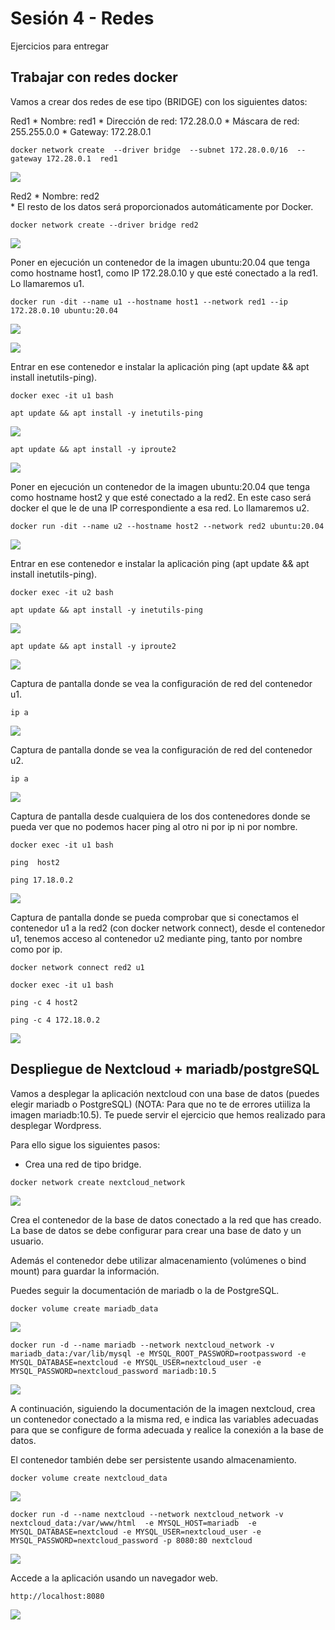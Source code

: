 # Sesión 4 - Redes

Ejercicios para entregar

## Trabajar con redes docker

Vamos a crear dos redes de ese tipo (BRIDGE) con los siguientes datos:

Red1
    * Nombre: red1
    * Dirección de red: 172.28.0.0
    * Máscara de red: 255.255.0.0
    * Gateway: 172.28.0.1

`docker network create 
  --driver bridge 
  --subnet 172.28.0.0/16 
  --gateway 172.28.0.1 
  red1`

![](/Images/img39.png)

Red2
    * Nombre: red2    
    * El resto de los datos será proporcionados automáticamente por Docker.

`docker network create --driver bridge red2`

![](/Images/img37.png)

Poner en ejecución un contenedor de la imagen ubuntu:20.04 que tenga como hostname host1, como IP 172.28.0.10 y que esté conectado a la red1. Lo llamaremos u1.

`docker run -dit --name u1 --hostname host1 --network red1 --ip 172.28.0.10 ubuntu:20.04`

![](/Images/img38.png)

![](/Images/img40.png)

Entrar en ese contenedor e instalar la aplicación ping (apt update && apt install inetutils-ping).

`docker exec -it u1 bash`

`apt update && apt install -y inetutils-ping`

![](/Images/img41.png)

`apt update && apt install -y iproute2`

![](/Images/img44.png)
    
Poner en ejecución un contenedor de la imagen ubuntu:20.04 que tenga como hostname host2 y que esté conectado a la red2. En este caso será docker el que le de una IP correspondiente a esa red. Lo llamaremos u2.

`docker run -dit --name u2 --hostname host2 --network red2 ubuntu:20.04`

![](/Images/img42.png)
    
Entrar en ese contenedor e instalar la aplicación ping (apt update && apt install inetutils-ping).

`docker exec -it u2 bash`

`apt update && apt install -y inetutils-ping`

![](/Images/img43.png)

`apt update && apt install -y iproute2`

![](/Images/img46.png)

Captura de pantalla donde se vea la configuración de red del contenedor u1.

`ip a`

![](/Images/img45.png)

Captura de pantalla donde se vea la configuración de red del contenedor u2.

`ip a`

![](/Images/img47.png)

Captura de pantalla desde cualquiera de los dos contenedores donde se pueda ver que no podemos hacer ping al otro ni por ip ni por nombre.

`docker exec -it u1 bash`

`ping  host2`

`ping 17.18.0.2`

![](/Images/img48.png)

Captura de pantalla donde se pueda comprobar que si conectamos el contenedor u1 a la red2 (con docker network connect), desde el contenedor u1, tenemos acceso al contenedor u2 mediante ping, tanto por nombre como por ip.

`docker network connect red2 u1`

`docker exec -it u1 bash`

`ping -c 4 host2`

`ping -c 4 172.18.0.2`

![](/Images/img49.png)

## Despliegue de Nextcloud + mariadb/postgreSQL

Vamos a desplegar la aplicación nextcloud con una base de datos (puedes elegir mariadb o PostgreSQL) (NOTA: Para que no te de errores utiiliza la imagen mariadb:10.5). Te puede servir el ejercicio que hemos realizado para desplegar Wordpress. 

Para ello sigue los siguientes pasos:

- Crea una red de tipo bridge.

`docker network create nextcloud_network`

![](/Images/img51.png)

Crea el contenedor de la base de datos conectado a la red que has creado. La base de datos se debe configurar para crear una base de dato y un usuario. 

Además el contenedor debe utilizar almacenamiento (volúmenes o bind mount) para guardar la información. 

Puedes seguir la documentación de mariadb o la de PostgreSQL.

`docker volume create mariadb_data`

![](/Images/img51.png)

`docker run -d --name mariadb --network nextcloud_network -v mariadb_data:/var/lib/mysql -e MYSQL_ROOT_PASSWORD=rootpassword -e MYSQL_DATABASE=nextcloud -e MYSQL_USER=nextcloud_user -e MYSQL_PASSWORD=nextcloud_password mariadb:10.5`

![](/Images/img52.png)

A continuación, siguiendo la documentación de la imagen nextcloud, crea un contenedor conectado a la misma red, e indica las variables adecuadas para que se configure de forma adecuada y realice la conexión a la base de datos. 

El contenedor también debe ser persistente usando almacenamiento.

`docker volume create nextcloud_data`

![](/Images/img53.png)

`docker run -d --name nextcloud --network nextcloud_network -v nextcloud_data:/var/www/html  -e MYSQL_HOST=mariadb  -e MYSQL_DATABASE=nextcloud -e MYSQL_USER=nextcloud_user -e MYSQL_PASSWORD=nextcloud_password -p 8080:80 nextcloud`

![](/Images/img54.png)

Accede a la aplicación usando un navegador web.

`http://localhost:8080`

![](/Images/img55.png)

